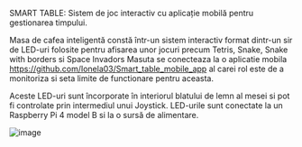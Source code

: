 
SMART TABLE: Sistem de joc interactiv cu aplicație mobilă pentru gestionarea timpului.

Masa de cafea inteligentă constă într-un sistem interactiv format dintr-un sir de LED-uri folosite pentru afisarea unor jocuri precum Tetris, Snake, Snake with borders si Space Invadors
Masuta se conecteaza la o aplicatie mobila https://github.com/Ionela03/Smart_table_mobile_app al carei rol este de a monitoriza si seta limite de functionare pentru aceasta.

Aceste LED-uri sunt încorporate în
interiorul blatului de lemn al mesei si pot fi controlate prin intermediul unui Joystick.
LED-urile sunt conectate la un Raspberry Pi 4 model B si la o sursă de alimentare.


![image](https://github.com/user-attachments/assets/bdea6455-77c1-49dc-a017-83fc81f36f11)
